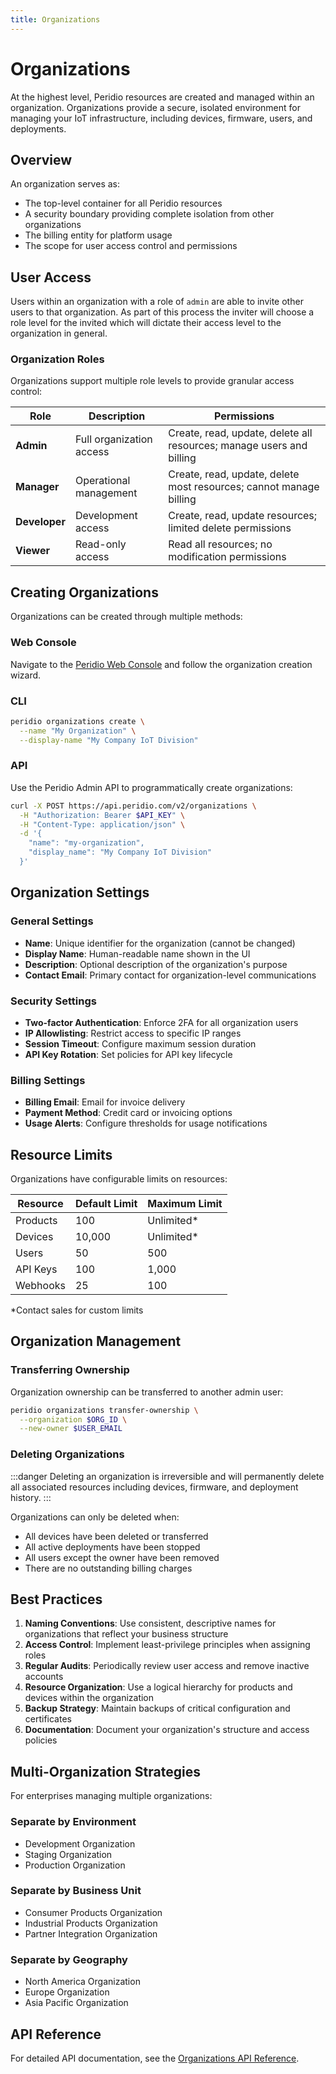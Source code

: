 ```yaml
---
title: Organizations
---
```


# Organizations

At the highest level, Peridio resources are created and managed within an organization. Organizations provide a secure, isolated environment for managing your IoT infrastructure, including devices, firmware, users, and deployments.

## Overview

An organization serves as:
- The top-level container for all Peridio resources
- A security boundary providing complete isolation from other organizations
- The billing entity for platform usage
- The scope for user access control and permissions

## User Access

Users within an organization with a role of `admin` are able to invite other users to that organization. As part of this process the inviter will choose a role level for the invited which will dictate their access level to the organization in general.

### Organization Roles

Organizations support multiple role levels to provide granular access control:

| Role | Description | Permissions |
|------|-------------|------------|
| **Admin** | Full organization access | Create, read, update, delete all resources; manage users and billing |
| **Manager** | Operational management | Create, read, update, delete most resources; cannot manage billing |
| **Developer** | Development access | Create, read, update resources; limited delete permissions |
| **Viewer** | Read-only access | Read all resources; no modification permissions |

## Creating Organizations

Organizations can be created through multiple methods:

### Web Console

Navigate to the [Peridio Web Console](https://console.peridio.com) and follow the organization creation wizard.

### CLI

```bash
peridio organizations create \
  --name "My Organization" \
  --display-name "My Company IoT Division"
```

### API

Use the Peridio Admin API to programmatically create organizations:

```bash
curl -X POST https://api.peridio.com/v2/organizations \
  -H "Authorization: Bearer $API_KEY" \
  -H "Content-Type: application/json" \
  -d '{
    "name": "my-organization",
    "display_name": "My Company IoT Division"
  }'
```

## Organization Settings

### General Settings
- **Name**: Unique identifier for the organization (cannot be changed)
- **Display Name**: Human-readable name shown in the UI
- **Description**: Optional description of the organization's purpose
- **Contact Email**: Primary contact for organization-level communications

### Security Settings
- **Two-factor Authentication**: Enforce 2FA for all organization users
- **IP Allowlisting**: Restrict access to specific IP ranges
- **Session Timeout**: Configure maximum session duration
- **API Key Rotation**: Set policies for API key lifecycle

### Billing Settings
- **Billing Email**: Email for invoice delivery
- **Payment Method**: Credit card or invoicing options
- **Usage Alerts**: Configure thresholds for usage notifications

## Resource Limits

Organizations have configurable limits on resources:

| Resource | Default Limit | Maximum Limit |
|----------|--------------|---------------|
| Products | 100 | Unlimited* |
| Devices | 10,000 | Unlimited* |
| Users | 50 | 500 |
| API Keys | 100 | 1,000 |
| Webhooks | 25 | 100 |

*Contact sales for custom limits

## Organization Management

### Transferring Ownership

Organization ownership can be transferred to another admin user:

```bash
peridio organizations transfer-ownership \
  --organization $ORG_ID \
  --new-owner $USER_EMAIL
```

### Deleting Organizations

:::danger
Deleting an organization is irreversible and will permanently delete all associated resources including devices, firmware, and deployment history.
:::

Organizations can only be deleted when:
- All devices have been deleted or transferred
- All active deployments have been stopped
- All users except the owner have been removed
- There are no outstanding billing charges

## Best Practices

1. **Naming Conventions**: Use consistent, descriptive names for organizations that reflect your business structure
2. **Access Control**: Implement least-privilege principles when assigning roles
3. **Regular Audits**: Periodically review user access and remove inactive accounts
4. **Resource Organization**: Use a logical hierarchy for products and devices within the organization
5. **Backup Strategy**: Maintain backups of critical configuration and certificates
6. **Documentation**: Document your organization's structure and access policies

## Multi-Organization Strategies

For enterprises managing multiple organizations:

### Separate by Environment
- Development Organization
- Staging Organization  
- Production Organization

### Separate by Business Unit
- Consumer Products Organization
- Industrial Products Organization
- Partner Integration Organization

### Separate by Geography
- North America Organization
- Europe Organization
- Asia Pacific Organization

## API Reference

For detailed API documentation, see the [Organizations API Reference](/admin-api#organizations).